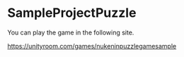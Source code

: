 # SampleProjectPuzzle

You can play the game in the following site.

https://unityroom.com/games/nukeninpuzzlegamesample
